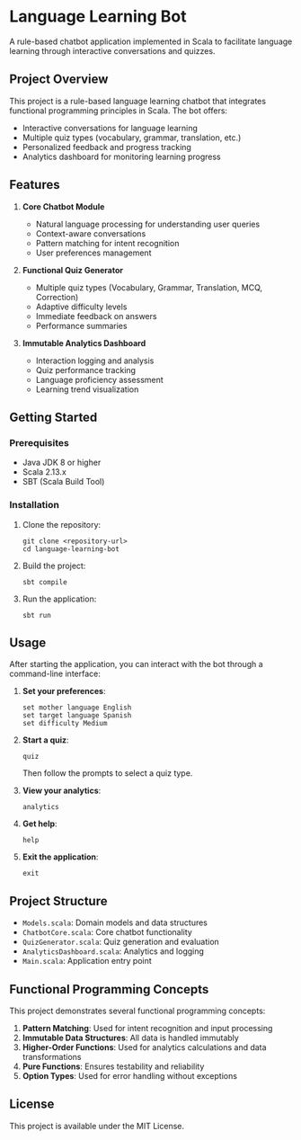 # Language Learning Bot

A rule-based chatbot application implemented in Scala to facilitate language learning through interactive conversations and quizzes.

## Project Overview

This project is a rule-based language learning chatbot that integrates functional programming principles in Scala. The bot offers:

- Interactive conversations for language learning
- Multiple quiz types (vocabulary, grammar, translation, etc.)
- Personalized feedback and progress tracking
- Analytics dashboard for monitoring learning progress

## Features

1. **Core Chatbot Module**
   - Natural language processing for understanding user queries
   - Context-aware conversations
   - Pattern matching for intent recognition
   - User preferences management

2. **Functional Quiz Generator**
   - Multiple quiz types (Vocabulary, Grammar, Translation, MCQ, Correction)
   - Adaptive difficulty levels
   - Immediate feedback on answers
   - Performance summaries

3. **Immutable Analytics Dashboard**
   - Interaction logging and analysis
   - Quiz performance tracking
   - Language proficiency assessment
   - Learning trend visualization

## Getting Started

### Prerequisites

- Java JDK 8 or higher
- Scala 2.13.x
- SBT (Scala Build Tool)

### Installation

1. Clone the repository:
   ```
   git clone <repository-url>
   cd language-learning-bot
   ```

2. Build the project:
   ```
   sbt compile
   ```

3. Run the application:
   ```
   sbt run
   ```

## Usage

After starting the application, you can interact with the bot through a command-line interface:

1. **Set your preferences**:
   ```
   set mother language English
   set target language Spanish
   set difficulty Medium
   ```

2. **Start a quiz**:
   ```
   quiz
   ```
   Then follow the prompts to select a quiz type.

3. **View your analytics**:
   ```
   analytics
   ```

4. **Get help**:
   ```
   help
   ```

5. **Exit the application**:
   ```
   exit
   ```

## Project Structure

- `Models.scala`: Domain models and data structures
- `ChatbotCore.scala`: Core chatbot functionality
- `QuizGenerator.scala`: Quiz generation and evaluation
- `AnalyticsDashboard.scala`: Analytics and logging
- `Main.scala`: Application entry point

## Functional Programming Concepts

This project demonstrates several functional programming concepts:

1. **Pattern Matching**: Used for intent recognition and input processing
2. **Immutable Data Structures**: All data is handled immutably
3. **Higher-Order Functions**: Used for analytics calculations and data transformations
4. **Pure Functions**: Ensures testability and reliability
5. **Option Types**: Used for error handling without exceptions

## License

This project is available under the MIT License.

